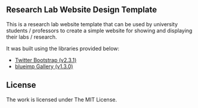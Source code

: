 
## Research Lab Website Design Template

This is a research lab website template that can be used by university students / professors to create a simple website for showing and displaying their labs / research. 

It was built using the libraries provided below:

- [Twitter Bootstrap (v2.3.1)](https://github.com/twbs/bootstrap)
- [blueimp Gallery (v1.3.0)](https://github.com/blueimp/Gallery)

## License

The work is licensed under The MIT License.
